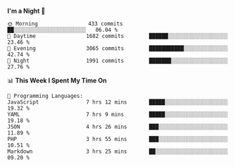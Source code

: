 <!--START_SECTION:waka-->
**I'm a Night 🦉** 

```text
🌞 Morning                433 commits         ██░░░░░░░░░░░░░░░░░░░░░░░   06.04 % 
🌆 Daytime                1682 commits        ██████░░░░░░░░░░░░░░░░░░░   23.46 % 
🌃 Evening                3065 commits        ███████████░░░░░░░░░░░░░░   42.74 % 
🌙 Night                  1991 commits        ███████░░░░░░░░░░░░░░░░░░   27.76 % 
```


📊 **This Week I Spent My Time On** 

```text
💬 Programming Languages: 
JavaScript               7 hrs 12 mins       █████░░░░░░░░░░░░░░░░░░░░   19.32 % 
YAML                     7 hrs 9 mins        █████░░░░░░░░░░░░░░░░░░░░   19.18 % 
JSON                     4 hrs 26 mins       ███░░░░░░░░░░░░░░░░░░░░░░   11.89 % 
PHP                      3 hrs 55 mins       ███░░░░░░░░░░░░░░░░░░░░░░   10.51 % 
Markdown                 3 hrs 25 mins       ██░░░░░░░░░░░░░░░░░░░░░░░   09.20 % 
```


<!--END_SECTION:waka-->
